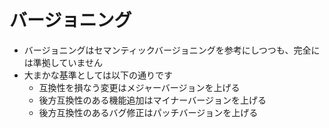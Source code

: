 # バージョニング

- バージョニングはセマンティックバージョニングを参考にしつつも、完全には準拠していません
- 大まかな基準としては以下の通りです
  - 互換性を損なう変更はメジャーバージョンを上げる
  - 後方互換性のある機能追加はマイナーバージョンを上げる
  - 後方互換性のあるバグ修正はパッチバージョンを上げる
